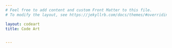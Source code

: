 ```yaml
---
# Feel free to add content and custom Front Matter to this file.
# To modify the layout, see https://jekyllrb.com/docs/themes/#overriding-theme-defaults

layout: codeart
title: Code Art


---
```


